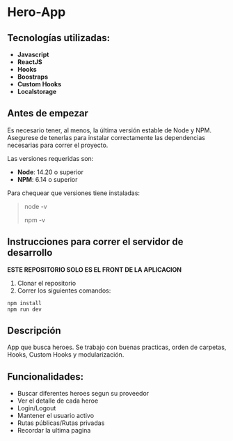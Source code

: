 # Hero-App

## Tecnologías utilizadas:

* __Javascript__
* __ReactJS__
* __Hooks__
* __Boostraps__
* __Custom Hooks__
* __Localstorage__


## Antes de empezar
Es necesario tener, al menos, la última versión estable de Node y NPM. Asegurese de tenerlas para instalar correctamente las dependencias necesarias para correr el proyecto.

Las versiones requeridas son:
- **Node**: 14.20 o superior
- **NPM**: 6.14 o superior

Para chequear que versiones tiene instaladas:
> node -v
>
> npm -v

## Instrucciones para correr el servidor de desarrollo
**ESTE REPOSITORIO SOLO ES EL FRONT DE LA APLICACION**

1. Clonar el repositorio
2. Correr los siguientes comandos:
```
npm install
npm run dev
```


## Descripción
App que busca heroes.
Se trabajo con buenas practicas, orden de carpetas, Hooks, Custom Hooks y modularización.

## Funcionalidades:

- Buscar diferentes heroes segun su proveedor
- Ver el detalle de cada heroe
- Login/Logout
- Mantener el usuario activo
- Rutas públicas/Rutas privadas
- Recordar la ultima pagina



